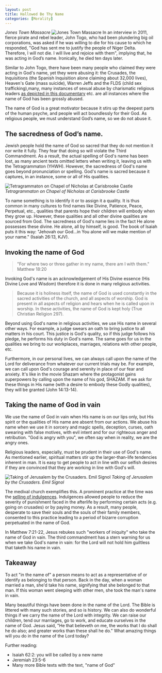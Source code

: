 ```yaml
---
layout: post
title: Hallowed Be Thy Name
categories: [Morality]
---
```


_Jones Town Massacre_
![Jones Town Massacre](https://assets.editorial.aetnd.com/uploads/2010/02/jonestowntdih.jpg "Jones Town Massacre")
In an interview in 2011, fierce pirate and rebel leader, John Togo, who had been plundering big oil corporations, was asked if he was willing to die for his cause to which he responded, "God has sent me to justify the people of Niger Delta. Therefore, I will not die. I will live and rejoice with them", implying that, he was acting in God’s name. Ironically, he died ten days later.

Similar to John Togo, there have been many people who claimed they were acting in God's name, yet they were abusing it: the Crusades, the Inquisitions (the Spanish Inquisition alone claiming about 32,000 lives), Heaven's Gate (mass suicide), Warren Jeffs and the FLDS (child sex trafficking),many, many instances of sexual abuse by charismatic religious leaders [as depicted in this documentary](https://www.youtube.com/watch?v=K1Pu0CVPocY&ab_channel=NetflixK-Content) etc. are all instances where the name of God has been grossly abused.

The name of God is a great motivator because it stirs up the deepest parts of the human psyche, and people will act boundlessly for their God. As religious people, we must understand God’s name, so we do not abuse it.

## The sacredness of God’s name.

Jewish people hold the name of God so sacred that they do not mention it nor write it fully. They fear that doing so will violate the Third Commandment. As a result, the actual spelling of God's name has been lost, as many ancient texts omitted letters when writing it, leaving us with the Tetragrammaton (YHWH). However, the sacredness of God's name goes beyond pronunciation or spelling. God's name is sacred because it captures, in an instance, some or all of His qualities.

![Tetragrammaton on Chapel of Nicholas at Carisbrooke Castle](https://qph.cf2.quoracdn.net/main-qimg-c25dea79d16ecd992137bbf5ef411040 "Tetragrammaton on Chapel of Nicholas at Carisbrooke Castle ")
_Tetragrammaton on Chapel of Nicholas at Carisbrooke Castle_

To name something is to identify it or to assign it a quality. It is thus common in many cultures to find names like Divine, Patience, Peace, Perpetual, etc., qualities that parents hope their children will embody when they grow up. However, these qualities and all other divine qualities are sourced from God. The sacredness of God's name lies in the fact He alone possesses these divine. He alone, all by himself, is good. The book of Isaiah puts it this way: "Jehovah our God...in You alone will we make mention of your name." (Isaiah 26:13, KJV).

## Invoking the name of God

> "For where two or three gather in my name, there am I with them." Matthew 18:20

Invoking God's name is an acknowledgement of His Divine essence (His Divine Love and Wisdom) therefore it is done in many religious activities.

> Because it is holiness itself, the name of God is used constantly in the sacred activities of the church, and all aspects of worship. God is present in all aspects of religion and hears when he is called upon in worship. In these activities, the name of God is kept holy (True Christian Religion 297).

Beyond using God's name in religious activities, we use His name in several other ways. For example, a judge swears an oath to bring justice to all matters in his court. This justice is God's quality, so if this judge follows his pledge, he performs his duty in God's name. The same goes for us in the qualities we bring to our workplaces, marriages, relations with other people, etc.

Furthermore, in our personal lives, we can always call upon the name of the Lord for deliverance from whatever our current trials may be. For example, we can call upon God's courage and serenity in place of our fear and anxiety. It's like in the movie Shazam where the protagonist gains superpowers by calling upon the name of his god, SHAZAM. If we ask for these things in His name (with a desire to embody these Godly qualities), they will be granted (John 14:13-14).

## Taking the name of God in vain

We use the name of God in vain when His name is on our lips only, but His spirit or the qualities of His name are absent from our actions. We abuse his name when we use it in sorcery and magic spells, deception, curses, oath swearing with false motives, with evil intent and for our righteous anger and retribution. "God is angry with you", we often say when in reality, we are the angry ones.

Religious leaders, especially, must be prudent in their use of God's name. As mentioned earlier, spiritual matters stir up the larger-than-life tendencies inherent in man. It is easy to get people to act in line with our selfish desires if they are convinced that they are working in line with God's will.

![Taking of Jerusalem by the Crusaders. Emil Signol ](https://www.worldhistory.org/img/r/p/1000x1200/8983.jpg.webp?v=1690793043 "Taking of Jerusalem by the Crusaders. Emil Signol")
_Taking of Jerusalem by the Crusaders. Emil Signol_

The medival church exemplifies this. A prominent practice at the time was the [selling of indulgences](https://www.pbs.org/faithandreason/theogloss/refor-body.html). Indulgences allowed people to reduce the severity of punishment faced in the afterlife by performing certain acts (e.g. going on crusades) or by paying money. As a result, many people, desperate to save their souls and the souls of their family members, consented to this practice leading to a period of bizarre corruption perpetuated in the name of God.

In Matthew 7:21-22, Jesus rebukes such "workers of iniquity" who take the name of God in vain. The third commandment has a stern warning for us when we take God's name in vain: for the Lord will not hold him guiltless that taketh his name in vain.

## Takeaway

To act "in the name of" a person means to act as a representative of or identify as belonging to that person. Back in the day, when a woman married a man, she'd take his name, signifying that she belonged to that man. If this woman went sleeping with other men, she took the man's name in vain.

Many beautiful things have been done in the name of the Lord. The Bible is littered with many such stories, and so is history. We can also do wonderful things if we carry the name of the Lord with integrity. We can raise our children, tend our marriages, go to work, and educate ourselves in the name of God. Jesus said, "He that believeth on me, the works that I do shall he do also; and greater works than these shall he do." What amazing things will you do in the name of the Lord today?

Further reading:

- Isaiah 62:2: you will be called by a new name
- Jeremiah 23:5-6
- Many more Bible texts with the text, "name of God"
